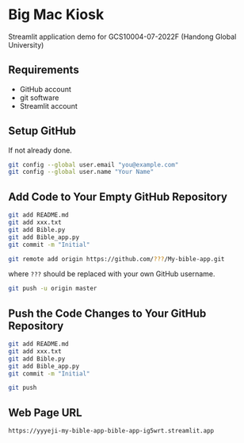 # Big Mac Kiosk

Streamlit application demo for GCS10004-07-2022F (Handong Global University)

## Requirements

- GitHub account
- git software
- Streamlit account

## Setup GitHub

If not already done.

```bash
git config --global user.email "you@example.com"
git config --global user.name "Your Name"
```

## Add Code to Your Empty GitHub Repository

```bash
git add README.md
git add xxx.txt
git add Bible.py
git add Bible_app.py
git commit -m "Initial"
```

```bash
git remote add origin https://github.com/???/My-bible-app.git
```

where `???` should be replaced with your own GitHub username.

```bash
git push -u origin master
```

## Push the Code Changes to Your GitHub Repository

```bash
git add README.md
git add xxx.txt
git add Bible.py
git add Bible_app.py
git commit -m "Initial"
```

```bash
git push
```

## Web Page URL

```bash
https://yyyeji-my-bible-app-bible-app-ig5wrt.streamlit.app
```
